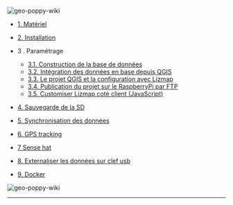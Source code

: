 ![geo-poppy-wiki](https://raw.githubusercontent.com/jancelin/geo-poppy/master/docs/images/geopoppy_schema_1.png)


* [1. Matériel](https://github.com/jancelin/geo-poppy/wiki/1.--Mat%C3%A9riel)
* [2. Installation](https://github.com/jancelin/geo-poppy/wiki/2.-Installation)
* 3 . Paramétrage
   * [3.1. Construction de la base de données](https://github.com/jancelin/geo-poppy/wiki/3.1.-Construction-de-la-base-de-donn%C3%A9es)
   * [3.2. Intégration des données en base depuis QGIS](https://github.com/jancelin/geo-poppy/wiki/3.2.-Int%C3%A9gration-des-donn%C3%A9es-en-base-depuis-QGIS)
   * [3.3. Le projet QGIS et la configuration avec Lizmap](https://github.com/jancelin/geo-poppy/wiki/3.3.-Le-projet-QGIS-et-la-configuration-avec-Lizmap)
   * [3.4. Publication du projet sur le RaspberryPi par FTP](https://github.com/jancelin/geo-poppy/wiki/3.4.-Publication-du-projet-sur-le-RaspberryPi-par-FTP)
   * [3.5. Customiser Lizmap coté client (JavaScript)](https://github.com/jancelin/geo-poppy/wiki/3.5.-Customiser-Lizmap-cot%C3%A9-client-(JavaScript))
* [4. Sauvegarde de la SD](https://github.com/jancelin/geo-poppy/wiki/4.-Sauvegarde-de-la-SD)
* [5. Synchronisation des données](https://github.com/jancelin/geo-poppy/wiki/5.-Synchronisation-des-donn%C3%A9es)
* [6. GPS tracking](https://github.com/jancelin/geo-poppy/wiki/6.-GPS-Tracking)
* [7 Sense hat](https://github.com/jancelin/geo-poppy/wiki/7.-Sense-Hat)
* [8. Externaliser les données sur clef usb](https://github.com/jancelin/geo-poppy/wiki/8.-externaliser-les-donn%C3%A9es-sur-clef-usb)

* [9. Docker](https://github.com/jancelin/geo-poppy/wiki/9.-Docker)



![geo-poppy-wiki](https://raw.githubusercontent.com/jancelin/geo-poppy/master/docs/images/geopoppy_2.png)

___________________________________________